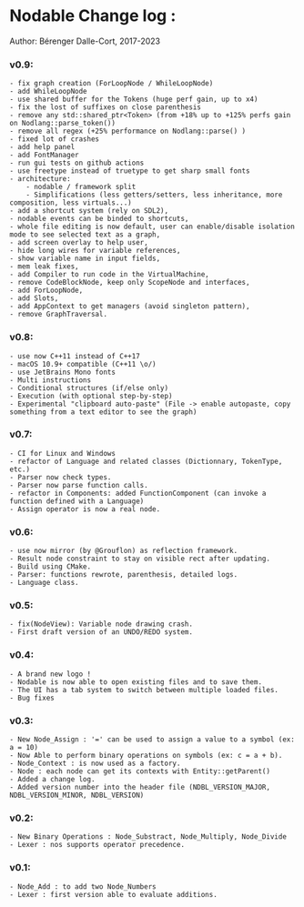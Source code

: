 
Nodable Change log :
====================

Author: Bérenger Dalle-Cort, 2017-2023

### v0.9:
    - fix graph creation (ForLoopNode / WhileLoopNode)
    - add WhileLoopNode
    - use shared buffer for the Tokens (huge perf gain, up to x4)
    - fix the lost of suffixes on close parenthesis
    - remove any std::shared_ptr<Token> (from +18% up to +125% perfs gain on Nodlang::parse_token())
    - remove all regex (+25% performance on Nodlang::parse() )
    - fixed lot of crashes
    - add help panel
    - add FontManager
    - run gui tests on github actions    
    - use freetype instead of truetype to get sharp small fonts
    - architecture:
        - nodable / framework split
        - Simplifications (less getters/setters, less inheritance, more composition, less virtuals...)
    - add a shortcut system (rely on SDL2),
    - nodable events can be binded to shortcuts,
    - whole file editing is now default, user can enable/disable isolation mode to see selected text as a graph,
    - add screen overlay to help user,
    - hide long wires for variable references,
    - show variable name in input fields,
    - mem leak fixes,
    - add Compiler to run code in the VirtualMachine,
    - remove CodeBlockNode, keep only ScopeNode and interfaces,
    - add ForLoopNode,
    - add Slots,
    - add AppContext to get managers (avoid singleton pattern),
    - remove GraphTraversal.

### v0.8:
    - use now C++11 instead of C++17
    - macOS 10.9+ compatible (C++11 \o/)
    - use JetBrains Mono fonts
    - Multi instructions
    - Conditional structures (if/else only)
    - Execution (with optional step-by-step)
    - Experimental "clipboard auto-paste" (File -> enable autopaste, copy something from a text editor to see the graph)

### v0.7:
    - CI for Linux and Windows
	- refactor of Language and related classes (Dictionnary, TokenType, etc.)
	- Parser now check types.
	- Parser now parse function calls.
	- refactor in Components: added FunctionComponent (can invoke a function defined with a Language)
	- Assign operator is now a real node.

### v0.6:
	- use now mirror (by @Grouflon) as reflection framework.
	- Result node constraint to stay on visible rect after updating.
	- Build using CMake.
	- Parser: functions rewrote, parenthesis, detailed logs.
	- Language class.	

### v0.5:
	- fix(NodeView): Variable node drawing crash.
	- First draft version of an UNDO/REDO system.

### v0.4:
	- A brand new logo !
	- Nodable is now able to open existing files and to save them.
	- The UI has a tab system to switch between multiple loaded files.
	- Bug fixes

### v0.3:
	- New Node_Assign : '=' can be used to assign a value to a symbol (ex: a = 10)
	- Now Able to perform binary operations on symbols (ex: c = a + b).
	- Node_Context : is now used as a factory.
	- Node : each node can get its contexts with Entity::getParent()
	- Added a change log.
	- Added version number into the header file (NDBL_VERSION_MAJOR, NDBL_VERSION_MINOR, NDBL_VERSION)

### v0.2:
	- New Binary Operations : Node_Substract, Node_Multiply, Node_Divide
	- Lexer : nos supports operator precedence.

### v0.1:
	- Node_Add : to add two Node_Numbers
	- Lexer : first version able to evaluate additions.